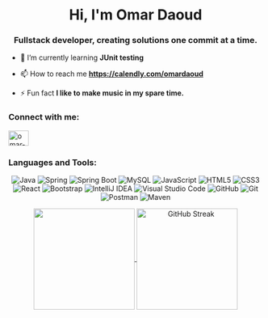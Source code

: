 <h1 align="center">Hi, I'm Omar Daoud</h1>
<h3 align="center">Fullstack developer, creating solutions one commit at a time.</h3>

- 🌱 I’m currently learning **JUnit testing**

- 📫 How to reach me **https://calendly.com/omardaoud**

- ⚡ Fun fact **I like to make music in my spare time.**

<h3 align="left">Connect with me:</h3>
<p align="left">
<a href="https://linkedin.com/in/omar-daoud-od1" target="blank"><img align="center" src="https://raw.githubusercontent.com/rahuldkjain/github-profile-readme-generator/master/src/images/icons/Social/linked-in-alt.svg" alt="omar-daoud-od1" height="30" width="40" /></a>
</p>

<h3 align="left">Languages and Tools:</h3>
<div align="center">

![Java](https://img.shields.io/badge/java-%23ED8B00.svg?style=for-the-badge&logo=openjdk&logoColor=white)
![Spring](https://img.shields.io/badge/spring-%236DB33F.svg?style=for-the-badge&logo=spring&logoColor=white)
![Spring Boot](https://img.shields.io/badge/springboot-%236DB33F.svg?style=for-the-badge&logo=springboot&logoColor=white)
![MySQL](https://img.shields.io/badge/mysql-%234479A1.svg?style=for-the-badge&logo=mysql&logoColor=white)
![JavaScript](https://img.shields.io/badge/javascript-%23F7DF1E.svg?style=for-the-badge&logo=javascript&logoColor=black)
![HTML5](https://img.shields.io/badge/html5-%23E34F26.svg?style=for-the-badge&logo=html5&logoColor=white)
![CSS3](https://img.shields.io/badge/css3-%231572B6.svg?style=for-the-badge&logo=css3&logoColor=white)
![React](https://img.shields.io/badge/react-%2361DAFB.svg?style=for-the-badge&logo=react&logoColor=white)
![Bootstrap](https://img.shields.io/badge/bootstrap-%237952B3.svg?style=for-the-badge&logo=bootstrap&logoColor=white)
![IntelliJ IDEA](https://img.shields.io/badge/IntelliJIDEA-000000.svg?style=for-the-badge&logo=intellij-idea&logoColor=white)
![Visual Studio Code](https://img.shields.io/badge/VisualStudioCode-0078d7.svg?style=for-the-badge&logo=visual-studio-code&logoColor=white)
![GitHub](https://img.shields.io/badge/github-%23121011.svg?style=for-the-badge&logo=github&logoColor=white)
![Git](https://img.shields.io/badge/git-%23F05033.svg?style=for-the-badge&logo=git&logoColor=white)
![Postman](https://img.shields.io/badge/postman-%23F24E1E.svg?style=for-the-badge&logo=postman&logoColor=white)
![Maven](https://img.shields.io/badge/maven-%23C71A36.svg?style=for-the-badge&logo=apachemaven&logoColor=white)

<div align="center">
  <a href="https://github.com/omard-dev/convoychat">
  <img height=200 align="center" src="https://github-readme-stats.vercel.app/api/top-langs?username=omard-dev&show_icons=true&theme=react&layout=compact&langs_count=8&card_width=320" />
</a>
<a href="https://git.io/streak-stats"><img height="200" align= "center" src="https://streak-stats.demolab.com?user=omard-dev&theme=react" alt="GitHub Streak" /></a>

</div>



